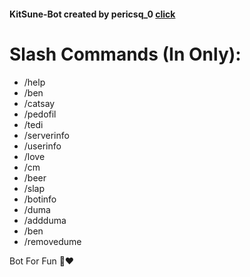 #### KitSune-Bot created by pericsq_0 [click](https://youtube.com/@pericsq_0)
 # Slash Commands (In Only):
 - /help
 - /ben 
 - /catsay
 - /pedofil
 - /tedi
 - /serverinfo
 - /userinfo
 - /love
 - /cm
 - /beer
 - /slap
 - /botinfo
 - /duma
 - /addduma
 - /ben 
 - /removedume


 Bot For Fun 🥺❤️ 